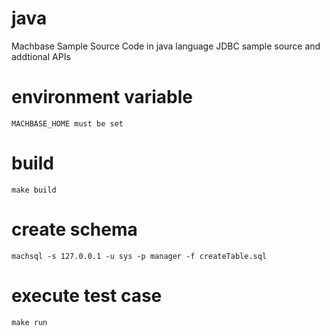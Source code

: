 # java
Machbase Sample Source Code in java language
JDBC sample source and addtional APIs
# environment variable
```
MACHBASE_HOME must be set
```

# build 
```
make build
```
# create schema
```
machsql -s 127.0.0.1 -u sys -p manager -f createTable.sql 
```
# execute test case
```
make run
```
